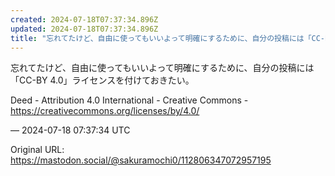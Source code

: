 ```yaml
---
created: 2024-07-18T07:37:34.896Z
updated: 2024-07-18T07:37:34.896Z
title: "忘れてたけど、自由に使ってもいいよって明確にするために、自分の投稿には「CC-BY 4.0」ライセンスを付けておきたい。Deed - Attribution 4[...]"
---
```


<p>忘れてたけど、自由に使ってもいいよって明確にするために、自分の投稿には「CC-BY 4.0」ライセンスを付けておきたい。</p><p>Deed - Attribution 4.0 International - Creative Commons - <a href="https://creativecommons.org/licenses/by/4.0/" target="_blank" rel="nofollow noopener noreferrer" translate="no"><span class="invisible">https://</span><span class="ellipsis">creativecommons.org/licenses/b</span><span class="invisible">y/4.0/</span></a></p>

&mdash; 2024-07-18 07:37:34 UTC

Original URL: https://mastodon.social/@sakuramochi0/112806347072957195
